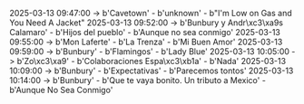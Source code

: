 2025-03-13 09:47:00 -> b'Cavetown' - b'unknown' - b"I'm Low on Gas and You Need A Jacket"
2025-03-13 09:52:00 -> b'Bunbury y Andr\xc3\xa9s Calamaro' - b'Hijos del pueblo' - b'Aunque no sea conmigo'
2025-03-13 09:55:00 -> b'Mon Laferte' - b'La Trenza' - b'Mi Buen Amor'
2025-03-13 09:59:00 -> b'Bunbury' - b'Flamingos' - b'Lady Blue'
2025-03-13 10:05:00 -> b'Zo\xc3\xa9' - b'Colaboraciones Espa\xc3\xb1a' - b'Nada'
2025-03-13 10:09:00 -> b'Bunbury' - b'Expectativas' - b'Parecemos tontos'
2025-03-13 10:14:00 -> b'Bunbury' - b'Que te vaya bonito. Un tributo a Mexico' - b'Aunque No Sea Conmigo'
